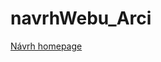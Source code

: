# navrhWebu_Arci
[Návrh homepage](https://www.figma.com/design/MeggcCMpNDZbJoXd7Md569/arci-web?node-id=114-71&t=XbQrkRHX0wOjLxGb-1)

